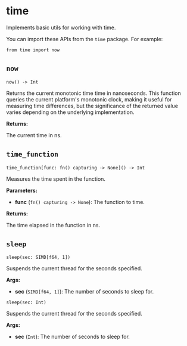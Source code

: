 # time

Implements basic utils for working with time.

You can import these APIs from the `time` package. For example:

```
from time import now
```

## `now`[​](https://docs.modular.com/mojo/stdlib/time/time#now "Direct link to now")

`now() -> Int`

Returns the current monotonic time time in nanoseconds. This function queries the current platform's monotonic clock, making it useful for measuring time differences, but the significance of the returned value varies depending on the underlying implementation.

**Returns:**

The current time in ns.

## `time_function`[​](https://docs.modular.com/mojo/stdlib/time/time#time_function "Direct link to time_function")

`time_function[func: fn() capturing -> None]() -> Int`

Measures the time spent in the function.

**Parameters:**

- ​**func** (`fn() capturing -> None`): The function to time.

**Returns:**

The time elapsed in the function in ns.

## `sleep`[​](https://docs.modular.com/mojo/stdlib/time/time#sleep "Direct link to sleep")

`sleep(sec: SIMD[f64, 1])`

Suspends the current thread for the seconds specified.

**Args:**

- ​**sec** (`SIMD[f64, 1]`): The number of seconds to sleep for.

`sleep(sec: Int)`

Suspends the current thread for the seconds specified.

**Args:**

- ​**sec** (`Int`): The number of seconds to sleep for.
